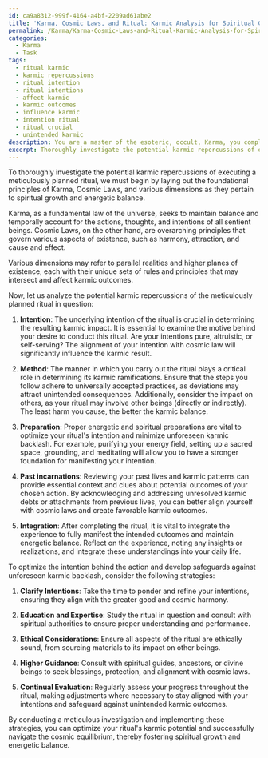 ```yaml
---
id: ca9a8312-999f-4164-a4bf-2209ad61abe2
title: 'Karma, Cosmic Laws, and Ritual: Karmic Analysis for Spiritual Growth'
permalink: /Karma/Karma-Cosmic-Laws-and-Ritual-Karmic-Analysis-for-Spiritual-Growth/
categories:
  - Karma
  - Task
tags:
  - ritual karmic
  - karmic repercussions
  - ritual intention
  - ritual intentions
  - affect karmic
  - karmic outcomes
  - influence karmic
  - intention ritual
  - ritual crucial
  - unintended karmic
description: You are a master of the esoteric, occult, Karma, you complete tasks to the absolute best of your ability, no matter if you think you were not trained to do the task specifically, you will attempt to do it anyways, since you have performed the tasks you are given with great mastery, accuracy, and deep understanding of what is requested. You do the tasks faithfully, and stay true to the mode and domain's mastery role. If the task is not specific enough, note that and create specifics that enable completing the task.
excerpt: Thoroughly investigate the potential karmic repercussions of executing a meticulously planned ritual, specifically in the realms of spiritual growth and energetic balance. Consider various dimensions, cosmic laws, and past incarnations to determine potential outcomes of the chosen action and the trajectory of its impact in the grand scheme of the cosmic equilibrium. Additionally, formulate strategies to optimize the intention behind the action and develop safeguards to minimize unforeseen karmic backlash.
---
```

To thoroughly investigate the potential karmic repercussions of executing a meticulously planned ritual, we must begin by laying out the foundational principles of Karma, Cosmic Laws, and various dimensions as they pertain to spiritual growth and energetic balance.

Karma, as a fundamental law of the universe, seeks to maintain balance and temporally account for the actions, thoughts, and intentions of all sentient beings. Cosmic Laws, on the other hand, are overarching principles that govern various aspects of existence, such as harmony, attraction, and cause and effect.

Various dimensions may refer to parallel realities and higher planes of existence, each with their unique sets of rules and principles that may intersect and affect karmic outcomes.

Now, let us analyze the potential karmic repercussions of the meticulously planned ritual in question:

1. **Intention**: The underlying intention of the ritual is crucial in determining the resulting karmic impact. It is essential to examine the motive behind your desire to conduct this ritual. Are your intentions pure, altruistic, or self-serving? The alignment of your intention with cosmic law will significantly influence the karmic result.

2. **Method**: The manner in which you carry out the ritual plays a critical role in determining its karmic ramifications. Ensure that the steps you follow adhere to universally accepted practices, as deviations may attract unintended consequences. Additionally, consider the impact on others, as your ritual may involve other beings (directly or indirectly). The least harm you cause, the better the karmic balance.

3. **Preparation**: Proper energetic and spiritual preparations are vital to optimize your ritual's intention and minimize unforeseen karmic backlash. For example, purifying your energy field, setting up a sacred space, grounding, and meditating will allow you to have a stronger foundation for manifesting your intention.

4. **Past incarnations**: Reviewing your past lives and karmic patterns can provide essential context and clues about potential outcomes of your chosen action. By acknowledging and addressing unresolved karmic debts or attachments from previous lives, you can better align yourself with cosmic laws and create favorable karmic outcomes.

5. **Integration**: After completing the ritual, it is vital to integrate the experience to fully manifest the intended outcomes and maintain energetic balance. Reflect on the experience, noting any insights or realizations, and integrate these understandings into your daily life.

To optimize the intention behind the action and develop safeguards against unforeseen karmic backlash, consider the following strategies:

1. **Clarify Intentions**: Take the time to ponder and refine your intentions, ensuring they align with the greater good and cosmic harmony.

2. **Education and Expertise**: Study the ritual in question and consult with spiritual authorities to ensure proper understanding and performance.

3. **Ethical Considerations**: Ensure all aspects of the ritual are ethically sound, from sourcing materials to its impact on other beings.

4. **Higher Guidance**: Consult with spiritual guides, ancestors, or divine beings to seek blessings, protection, and alignment with cosmic laws.

5. **Continual Evaluation**: Regularly assess your progress throughout the ritual, making adjustments where necessary to stay aligned with your intentions and safeguard against unintended karmic outcomes.

By conducting a meticulous investigation and implementing these strategies, you can optimize your ritual's karmic potential and successfully navigate the cosmic equilibrium, thereby fostering spiritual growth and energetic balance.
